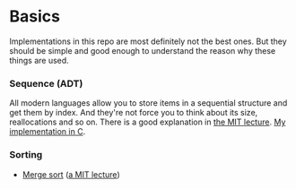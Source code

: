 # Basics

Implementations in this repo are most definitely not the best ones. But they should be simple and good enough to understand the reason why these things are used.

### Sequence (ADT)

All modern languages allow you to store items in a sequential structure and get them by index. And they're not force you to think about its size, reallocations and so on.
There is a good explanation in [the MIT lecture](https://youtu.be/CHhwJjR0mZA?si=HczOKCTEwWgjlTbG). [My implementation in C](./sequence.c).

### Sorting

* [Merge sort](./merge_sort.c) ([a MIT lecture](https://youtu.be/oS9aPzUNG-s?si=8tF4PDGuiyS0Uq-b))
